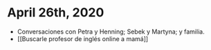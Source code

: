 # April 26th, 2020
- Conversaciones con Petra y Henning; Sebek y Martyna; y familia.
- [[Buscarle profesor de inglés online a mamá]]

